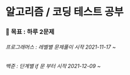 # 알고리즘 / 코딩 테스트 공부
 ### 🌈 목표 : 하루 2문제
###### 프로그래머스 : 레벨별 문제풀이 시작 2021-11-17 ~
###### 백준 : 단계별 if 문 부터 시작 2021-12-09 ~
